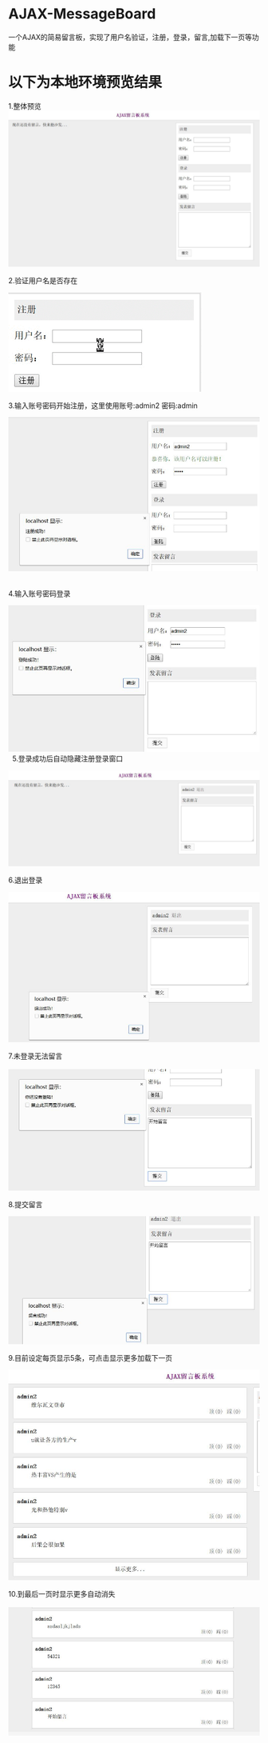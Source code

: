# AJAX-MessageBoard
一个AJAX的简易留言板，实现了用户名验证，注册，登录，留言,加载下一页等功能


# 以下为本地环境预览结果  

1.整体预览  
![初始](https://github.com/AnqwJoe/AJAX-MessageBoard/blob/master/demoPic/%E5%88%9D%E5%A7%8B%E7%95%8C%E9%9D%A2.jpg)

2.验证用户名是否存在  
  
![表单验证](https://github.com/AnqwJoe/AJAX-MessageBoard/blob/master/demoPic/%E7%94%A8%E6%88%B7%E5%90%8D%E9%AA%8C%E8%AF%81.gif)  

3.输入账号密码开始注册，这里使用账号:admin2 密码:admin  
  
![注册](https://github.com/AnqwJoe/AJAX-MessageBoard/blob/master/demoPic/%E6%B3%A8%E5%86%8C%E6%88%90%E5%8A%9F.jpg)  
  
4.输入账号密码登录  
  
![登录](https://github.com/AnqwJoe/AJAX-MessageBoard/blob/master/demoPic/%E7%99%BB%E5%BD%95%E6%88%90%E5%8A%9F.jpg)  
  
5.登录成功后自动隐藏注册登录窗口  
  
![登录成功后](https://github.com/AnqwJoe/AJAX-MessageBoard/blob/master/demoPic/%E7%99%BB%E5%BD%95%E6%88%90%E5%8A%9F%E5%90%8E%E7%95%8C%E9%9D%A2.jpg)  
  
6.退出登录  
  
![退出登录](https://github.com/AnqwJoe/AJAX-MessageBoard/blob/master/demoPic/%E7%82%B9%E5%87%BB%E9%80%80%E5%87%BA%E7%99%BB%E5%BD%95.jpg)  
  
7.未登录无法留言  
  
![未登录留言](https://github.com/AnqwJoe/AJAX-MessageBoard/blob/master/demoPic/%E6%9C%AA%E7%99%BB%E5%BD%95%E4%B8%8D%E8%83%BD%E7%95%99%E8%A8%80.jpg)  
  
8.提交留言  
  
![提交留言](https://github.com/AnqwJoe/AJAX-MessageBoard/blob/master/demoPic/%E6%8F%90%E4%BA%A4%E7%95%99%E8%A8%80.jpg)  
  
9.目前设定每页显示5条，可点击显示更多加载下一页  
  
![显示更多](https://github.com/AnqwJoe/AJAX-MessageBoard/blob/master/demoPic/%E5%8F%AF%E6%98%BE%E7%A4%BA%E6%9B%B4%E5%A4%9A.jpg)  
  
10.到最后一页时显示更多自动消失  
  
![按钮消失](https://github.com/AnqwJoe/AJAX-MessageBoard/blob/master/demoPic/%E6%9C%80%E5%90%8E%E4%B8%80%E9%A1%B5%E6%97%B6%E6%98%BE%E7%A4%BA%E6%9B%B4%E5%A4%9A%E6%B6%88%E5%A4%B1.jpg)
